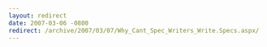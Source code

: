 ```yaml
---
layout: redirect
date: 2007-03-06 -0800
redirect: /archive/2007/03/07/Why_Cant_Spec_Writers_Write.Specs.aspx/
---
```

